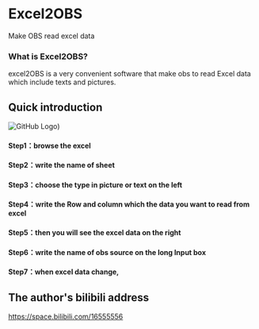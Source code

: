 # Excel2OBS
 Make OBS read excel data

### What is Excel2OBS?
excel2OBS is a very convenient software that make obs to read Excel data which include texts and pictures.
## Quick introduction

![GitHub Logo](https://raw.githubusercontent.com/loseisbest/Excel2OBS/main/UI.png))

#### Step1：browse the excel 
#### Step2：write the name of sheet
#### Step3：choose the type in picture or text on the left  
#### Step4：write the Row and column which the data you want to read from excel
#### Step5：then you will see the excel data on the right 
#### Step6：write the name of obs source on the long Input box
#### Step7：when excel data change,
## The author's bilibili address
https://space.bilibili.com/16555556
